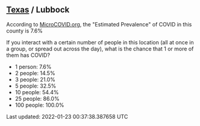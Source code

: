 
## [Texas](/united-states/texas) / Lubbock

According to [MicroCOVID.org](http://microcovid.org),
the "Estimated Prevalence" of COVID in this county is 7.6%

If you interact with a certain number of people in this location
(all at once in a group, or spread out across the day), what is the chance that
1 or more of them has COVID?

- 1 person: 7.6%
- 2 people: 14.5%
- 3 people: 21.0%
- 5 people: 32.5%
- 10 people: 54.4%
- 25 people: 86.0%
- 100 people: 100.0%

Last updated: 2022-01-23 00:37:38.387658 UTC
